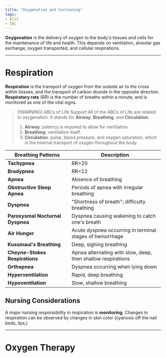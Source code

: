 ```yaml
---
title: "Oxygenation and Suctioning"
tags:
- A113
- INC
---
```

**Oxygenation** is the delivery of oxygen to the body's tissues and cells for the maintenance of life and health. This depends on ventilation, alveolar gas exchange, oxygen transported, and cellular respirations.
___
# Respiration
**Respiration** is the transport of oxygen from the outside air to the cross within tissues, and the transport of carbon dioxide in the opposite direction. **Respiratory rate** (RR) is the number of breaths within a minute, and is monitored as one of the vital signs.
>[!WARNING] ABCs of Life Support
>All of the ABCs of Life are related to oxygenation. It stands for **Airway**, **Breathing**, and **Circulation**:
>1. **Airway**: patency is required to allow for ventilation. 
>2. **Breathing**: ventilation itself. 
>3. **Circulation**: pulse, blood pressure, and oxygen saturation, which is the internal transport of oxygen throughout the body. 

| Breathing Patterns               | Description                                                  |
| -------------------------------- | ------------------------------------------------------------ |
| **Tachypnea**                    | RR>20                                                        |
| **Bradypnea**                    | RR<12                                                        |
| **Apnea**                        | Absence of breathing                                         |
| **Obstructive Sleep Apnea**      | Periods of apnea with irregular breathing                    |
| **Dyspnea**                      | "Shortness of breath"; difficulty breathing                  |
| **Paroxysmal Nocturnal Dyspnea** | Dyspnea causing wakening to catch one's breath               |
| **Air Hunger**                   | Acute dyspnea occurring in terminal stages of hemorrhage     |
| **Kussmaul's Breathing**         | Deep, sighing breathing                                      |
| **Cheyne-Stokes Respirations**   | Apnea alternating with slow, deep, then shallow respirations |
| **Orthopnea**                    | Dyspnea occurring when lying down                            |
| **Hyperventilation**             | Rapid, deep breathing                                        |
| **Hypoventilation**              | Slow, shallow breathing                                      |
## Nursing Considerations
A major nursing responsibility in respiration is **monitoring**. Changes in respiration can be observed by changes in skin color (cyanosis off the nail beds, lips,)

___
# Oxygen Therapy